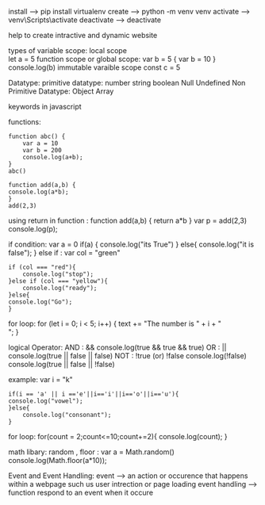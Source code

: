 install    -->  pip install virtualenv
create     -->  python -m venv venv
activate   -->  venv\Scripts\activate
deactivate -->  deactivate

help to create intractive and dynamic website

types of variable scope:
    local scope  
        let a = 5
    function scope or global scope:
        var b = 5
        {
            var b = 10
        }
        console.log(b)
        <!-- # 10 (accessible outside the function -->
    immutable varaible scope
        const c = 5

Datatype:
    primitive datatype:
        number
        string
        boolean
        Null
        Undefined
    Non Primitive Datatype:
        Object
        Array
        
keywords in javascript

functions:

    function abc() {
        var a = 10
        var b = 200
        console.log(a+b);
    }
    abc()

    function add(a,b) {
    console.log(a*b);
    }
    add(2,3)

using return in function :
    function add(a,b) {
    return a*b
    }
    var p = add(2,3)
    console.log(p);

if condition:
    var a = 0
    if(a)
    {
        console.log("its True")
    }
    else{
        console.log("it is false");
    }
else if :
    var col = "green"

    if (col === "red"){
        console.log("stop");
    }else if (col === "yellow"){
        console.log("ready");
    }else{
    console.log("Go");
    }
for loop:
    for (let i = 0; i < 5; i++) {
    text += "The number is " + i + "<br>";
    }

logical Operator:
AND : &&
    console.log(true && true && true)
OR : ||
    console.log(true || false || false)
NOT : !true  (or) !false
    console.log(!false)
console.log(true || false || !false)

example:
    var i = "k"
    
    if(i == 'a' || i =='e'||i=='i'||i=='o'||i=='u'){
    console.log("vowel");
    }else{
        console.log("consonant");
    }

for loop:
    for(count = 2;count<=10;count+=2){
    console.log(count);
    }

math libary:
random , floor :
    var a = Math.random()
    console.log(Math.floor(a*10));
    

Event and Event Handling:
    event --> an action or occurence that happens within a webpage such us user intrection
    or page loading
    event handling --> function respond to an event when it occure 